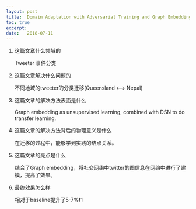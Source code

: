 ```yaml
---
layout: post
title:  Domain Adaptation with Adversarial Training and Graph Embeddings
toc: true 
excerpt: 
date:   2018-07-11
---
```


1. 这篇文章什么领域的

   Tweeter 事件分类

2. 这篇文章解决什么问题的

   不同地域的tweeter的分类迁移(Queensland <--> Nepal)

3. 这篇文章的解决方法表面是什么

   Graph embedding as unsupervised learning, combined with DSN to do transfer learning.

4. 这篇文章的解决方法背后的物理意义是什么

   在迁移的过程中，能够学到实践的结点关系。

5. 这篇文章的亮点是什么

   结合了Graph embedding，将社交网络中twitter的图信息在网络中进行了建模，提高了效果。

6. 最终效果怎么样

   相对于baseline提升了5-7%f1


